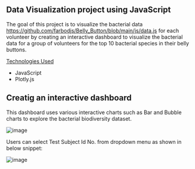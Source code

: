 ## Data Visualization project using JavaScript
The goal of this project is to visualize the bacterial data https://github.com/farbodjs/Belly_Button/blob/main/js/data.js for each volunteer by creating an interactive dashboard to visualize the bacterial data for a group of volunteers for the top 10 bacterial species in their belly buttons.

<ins>Technologies Used</ins>
- JavaScript
- Plotly.js

## Creatig an interactive dashboard
This dashboard uses various interactive charts such as Bar and Bubble charts to explore the bacterial biodiversity dataset.

![image](https://user-images.githubusercontent.com/86033316/151749879-73ae716c-6954-4531-9ee9-ec8fbc1cb029.png)

Users can select Test Subject Id No. from dropdown menu as shown in below snippet:

![image](https://user-images.githubusercontent.com/86033316/151750020-ce8085ac-8ca6-4885-848c-9adfc88ae9df.png)

